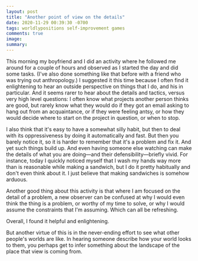 ```yaml
---
layout: post
title: "Another point of view on the details"
date: 2020-11-29 00:39:30 -0700
tags: worldlypositions self-improvement games
comments: true
image:
summary:
---
```

This morning my boyfriend and I did an activity where he followed me around for a couple of hours and observed as I started the day and did some tasks. (I've also done something like that before with a friend who was trying out anthropology.) I suggested it this time because I often find it enlightening to hear an outside perspective on things that I do, and his in particular. And it seems rarer to hear about the details and tactics, versus very high level questions: I often know what projects another person thinks are good, but rarely know what they would do if they got an email asking to hang out from an acquaintance, or if they were feeling antsy, or how they would decide where to start on the project in question, or when to stop.<!--ex-->

I also think that it's easy to have a somewhat silly habit, but then to deal with its oppressiveness by doing it automatically and fast. But then you barely notice it, so it is harder to remember that it's a problem and fix it. And yet such things build up. And even having someone else watching can make the details of what you are doing&mdash;and their defensibility&mdash;briefly vivid. For instance, today I quickly noticed myself that I wash my hands way more than is reasonable while making a sandwich, but I do it pretty habitually and don't even think about it. I just believe that making sandwiches is somehow arduous.

Another good thing about this activity is that where I am focused on the detail of a problem, a new observer can be confused at why I would even think the thing is a problem, or worthy of my time to solve, or why I would assume the constraints that I'm assuming. Which can all be refreshing.

Overall, I found it helpful and enlightening.

But another virtue of this is in the never-ending effort to see what other people's worlds are like. In hearing someone describe how your world looks to them, you perhaps get to infer something about the landscape of the place that view is coming from.
